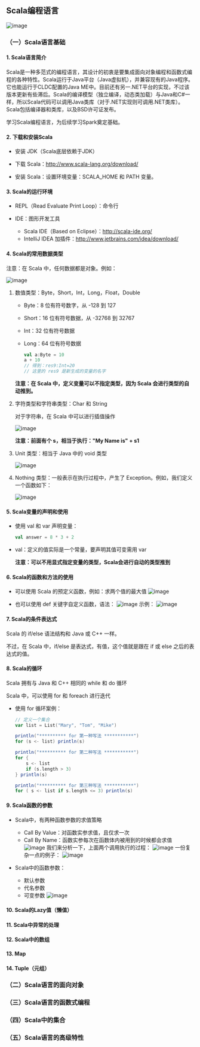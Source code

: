 
## Scala编程语言

![image](https://github.com/MrQuJL/hadoop-guide/blob/master/28-Scala/imgs/scala-logo.jpg)

### （一）Scala语言基础

#### 1. Scala语言简介

Scala是一种多范式的编程语言，其设计的初衷是要集成面向对象编程和函数式编程的各种特性。Scala运行于Java平台（Java虚拟机），并兼容现有的Java程序。它也能运行于CLDC配置的Java ME中。目前还有另一.NET平台的实现，不过该版本更新有些滞后。Scala的编译模型（独立编译，动态类加载）与Java和C#一样，所以Scala代码可以调用Java类库（对于.NET实现则可调用.NET类库）。Scala包括编译器和类库，以及BSD许可证发布。

学习Scala编程语言，为后续学习Spark奠定基础。

#### 2. 下载和安装Scala

* 安装 JDK（Scala底层依赖于JDK）

* 下载 Scala：http://www.scala-lang.org/download/

* 安装 Scala：设置环境变量：SCALA_HOME 和 PATH 变量。

#### 3. Scala的运行环境

* REPL（Read Evaluate Print Loop）：命令行

* IDE：图形开发工具
	* Scala IDE（Based on Eclipse）：http://scala-ide.org/ 
	* IntelliJ IDEA 加插件：http://www.jetbrains.com/idea/download/

#### 4. Scala的常用数据类型

注意：在 Scala 中，任何数据都是对象。例如：

![image](https://github.com/MrQuJL/hadoop-guide/blob/master/28-Scala/imgs/data-type.png)

1. 数值类型：Byte，Short，Int，Long，Float，Double

	* Byte：8 位有符号数字，从 -128 到 127
	* Short：16 位有符号数据，从 -32768 到 32767
	* Int：32 位有符号数据
	* Long：64 位有符号数据

        ```scala
        val a:Byte = 10
        a + 10
        // 得到：res9:Int=20
        // 这里的 res9 是新生成的变量的名字
        ```

	**注意：在 Scala 中，定义变量可以不指定类型，因为 Scala 会进行类型的自动推到。**

2. 字符类型和字符串类型：Char 和 String

	对于字符串，在 Scala 中可以进行插值操作

	![image](https://github.com/MrQuJL/hadoop-guide/blob/master/28-Scala/imgs/insert-value.png)

	**注意：前面有个 s，相当于执行："My Name is" + s1**

3. Unit 类型：相当于 Java 中的 void 类型

	![image](https://github.com/MrQuJL/hadoop-guide/blob/master/28-Scala/imgs/unit.png)

4. Nothing 类型：一般表示在执行过程中，产生了 Exception。例如，我们定义一个函数如下：

	![image](https://github.com/MrQuJL/hadoop-guide/blob/master/28-Scala/imgs/nothing.png)

#### 5. Scala变量的声明和使用

* 使用 val 和 var 声明变量：
    ```scala
    val answer = 8 * 3 + 2
    ```

* val：定义的值实际是一个常量，要声明其值可变需用 var

	**注意：可以不用显式指定变量的类型，Scala会进行自动的类型推到**

#### 6. Scala的函数和方法的使用

* 可以使用 Scala 的预定义函数，例如：求两个值的最大值
	![image](https://github.com/MrQuJL/hadoop-guide/blob/master/28-Scala/imgs/math.png)

* 也可以使用 def 关键字自定义函数，语法：
	![image](https://github.com/MrQuJL/hadoop-guide/blob/master/28-Scala/imgs/def.png)
	示例：
	![image](https://github.com/MrQuJL/hadoop-guide/blob/master/28-Scala/imgs/def-demo.png)
	
#### 7. Scala的条件表达式

Scala 的 if/else 语法结构和 Java 或 C++ 一样。

不过，在 Scala 中，if/else 是表达式，有值，这个值就是跟在 if 或 else 之后的表达式的值。

#### 8. Scala的循环

Scala 拥有与 Java 和 C++ 相同的 while 和 do 循环

Scala 中，可以使用 for 和 foreach 进行迭代

* 使用 for 循环案例：
    ```scala
    // 定义一个集合
    var list = List("Mary", "Tom", "Mike")

    println("********** for 第一种写法 ***********")
    for (s <- list) println(s)

    println("********** for 第二种写法 ***********")
    for {
        s <- list
        if (s.length > 3)
    } println(s)

    println("********** for 第三种写法 ***********")
    for ( s <- list if s.length <= 3) println(s)
    ```

#### 9. Scala函数的参数

* Scala中，有两种函数参数的求值策略

	* Call By Value：对函数实参求值，且仅求一次
	* Call By Name：函数实参每次在函数体内被用到的时候都会求值
	![image](https://github.com/MrQuJL/hadoop-guide/blob/master/28-Scala/imgs/fun-param.png)
	我们来分析一下，上面两个调用执行的过程：
	![image](https://github.com/MrQuJL/hadoop-guide/blob/master/28-Scala/imgs/fun-param-process.png)
	一份复杂一点的例子：
	![image](https://github.com/MrQuJL/hadoop-guide/blob/master/28-Scala/imgs/com.png)

* Scala中的函数参数：
	* 默认参数
	* 代名参数
	* 可变参数
	![image](https://github.com/MrQuJL/hadoop-guide/blob/master/28-Scala/imgs/param-type.png)


#### 10. Scala的Lazy值（懒值）

#### 11. Scala中异常的处理

#### 12. Scala中的数组

#### 13. Map

#### 14. Tuple（元组）



### （二）Scala语言的面向对象




### （三）Scala语言的函数式编程



### （四）Scala中的集合



### （五）Scala语言的高级特性








